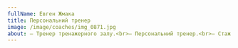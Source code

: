 ```yaml
---
fullName: Евген Жмака
title: Персональний тренер
image: /image/coaches/img_0871.jpg
about: – Тренер тренажерного залу.<br>– Персональний тренер.<br>– Стаж власних тренувань 10 років.
---
```

